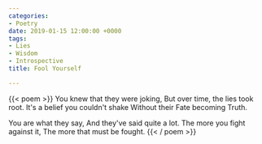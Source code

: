 ```yaml
---
categories:
- Poetry
date: 2019-01-15 12:00:00 +0000
tags:
- Lies
- Wisdom
- Introspective
title: Fool Yourself

---
```

{{< poem >}}
You knew that they were joking,
But over time, the lies took root.
It's a belief you couldn't shake
Without their Fate becoming Truth.

You are what they say,
And they've said quite a lot.
The more you fight against it,
The more that must be fought.
{{< / poem >}}